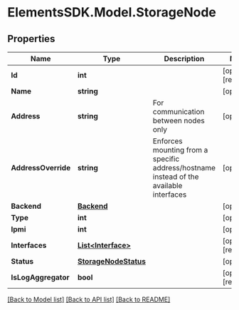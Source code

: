 # ElementsSDK.Model.StorageNode

## Properties

Name | Type | Description | Notes
------------ | ------------- | ------------- | -------------
**Id** | **int** |  | [optional] [readonly] 
**Name** | **string** |  | [optional] 
**Address** | **string** | For communication between nodes only | [optional] 
**AddressOverride** | **string** | Enforces mounting from a specific address/hostname instead of the available interfaces | [optional] 
**Backend** | [**Backend**](Backend.md) |  | [optional] 
**Type** | **int** |  | [optional] 
**Ipmi** | **int** |  | [optional] 
**Interfaces** | [**List&lt;Interface&gt;**](Interface.md) |  | [optional] [readonly] 
**Status** | [**StorageNodeStatus**](StorageNodeStatus.md) |  | [optional] 
**IsLogAggregator** | **bool** |  | [optional] [readonly] 

[[Back to Model list]](../#documentation-for-models) [[Back to API list]](../#documentation-for-api-endpoints) [[Back to README]](../)

